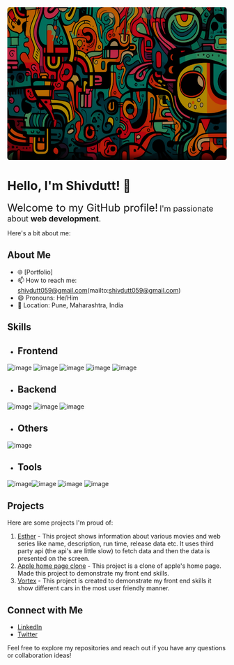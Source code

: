 <img src="https://raw.githubusercontent.com/shivdutt-B/shivdutt-B/main/up_poster-modified.png" alt="Alt text" height="350" width="100%" style="border-radius: 100;">

# Hello, I'm Shivdutt! 👋

<font size="5">Welcome to my GitHub profile!</font>
<font size="4">I'm passionate about <b>web development</b>.</font>
<p>Here's a bit about me:</p>

## About Me

- 🌐 [Portfolio]
- 📫 How to reach me: shivdutt059@gmail.com(mailto:shivdutt059@gmail.com)
- 😄 Pronouns: He/Him
- 📍 Location: Pune, Maharashtra, India

## Skills

- <h2>Frontend</h2>
![image](https://github.com/shivdutt-B/shivdutt-B/assets/136951010/721899c0-b919-435b-8bb9-accb41758951) ![image](https://github.com/shivdutt-B/shivdutt-B/assets/136951010/30234aee-eb5b-4cf7-8e2a-1de57500e7d4) ![image](https://github.com/shivdutt-B/shivdutt-B/assets/136951010/7143df19-d1ef-4bd3-8226-158e423f4daf) ![image](https://github.com/shivdutt-B/shivdutt-B/assets/136951010/573b91d6-c618-440b-a1ce-c96847a8e216) ![image](https://github.com/shivdutt-B/shivdutt-B/assets/136951010/7b64027a-1836-46a8-a560-543961996c18)
- <h2>Backend</h2>
![image](https://github.com/shivdutt-B/shivdutt-B/assets/136951010/aa4b7bf2-c627-4ae8-8767-56d2f6efd811) ![image](https://github.com/shivdutt-B/shivdutt-B/assets/136951010/fc6e1539-169b-4339-96d0-e796112e8e2f)
![image](https://github.com/shivdutt-B/shivdutt-B/assets/136951010/4cd479d1-2ff5-49a4-aec3-85bda249d17a)
- <h2>Others</h2>
![image](https://github.com/shivdutt-B/shivdutt-B/assets/136951010/5cf62d85-06f7-4a78-9cf5-569c84748600)
- <h2>Tools</h2>
![image](https://github.com/shivdutt-B/shivdutt-B/assets/136951010/58add38c-a496-4955-a644-ddc53679fca5)![image](https://github.com/shivdutt-B/shivdutt-B/assets/136951010/acf2fb78-99eb-4409-a5e5-e60446f3381c) ![image](https://github.com/shivdutt-B/shivdutt-B/assets/136951010/ec114cb0-3d12-4b6f-955e-55a1aca93c0b) ![image](https://github.com/shivdutt-B/shivdutt-B/assets/136951010/6d832910-f16c-43fa-92aa-08899898cc27) 





## Projects

Here are some projects I'm proud of:

1. [Esther](https://quad-phi.vercel.app/) - This project shows information about various movies and web series like name, description, run time, release data etc. It uses third party api (the api's are little 
   slow) to fetch data and then the data is presented on the screen. 
2. [Apple home page clone](https://appleclone-sable.vercel.app/) - This project is a clone of apple's home page. Made this project to demonstrate my front end skills.
3. [Vortex](https://quad-phi.vercel.app/) - This project is created to demonstrate my front end skills it show different cars in the most user friendly manner. 

## Connect with Me

- [LinkedIn](https://www.linkedin.com/in/shivdutt-bhadakwad-07a462280/)
- [Twitter](https://twitter.com/shivdutt059)

Feel free to explore my repositories and reach out if you have any questions or collaboration ideas!

